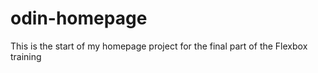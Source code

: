 # odin-homepage

This is the start of my homepage project for the final part of the Flexbox training
